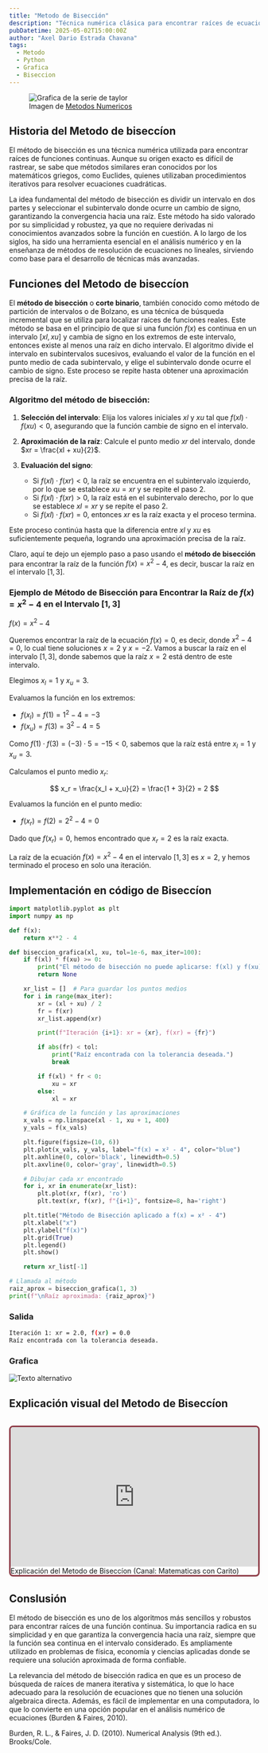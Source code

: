 ```yaml
---
title: "Metodo de Bisección"
description: "Técnica numérica clásica para encontrar raíces de ecuaciones, dividiendo un intervalo en mitades sucesivas hasta acercarse a la solución. Ideal por su simplicidad y confiabilidad."
pubDatetime: 2025-05-02T15:00:00Z
author: "Axel Dario Estrada Chavana"
tags:
  - Metodo
  - Python
  - Grafica
  - Biseccion
---
```


<figure>
  <img
    src="https://blog.espol.edu.ec/analisisnumerico/files/2017/10/biseccion01.png"
    alt="Grafica de la serie de taylor"
  />
    <figcaption class="text-center">
    Imagen de <a href="https://blog.espol.edu.ec/analisisnumerico/biseccion-concepto/">Metodos Numericos</a>
  </figcaption>
</figure>


## Historia del Metodo de biseccíon
El método de bisección es una técnica numérica utilizada para encontrar raíces de funciones continuas. Aunque su origen exacto es difícil de rastrear, se sabe que métodos similares eran conocidos por los matemáticos griegos, como Euclides, quienes utilizaban procedimientos iterativos para resolver ecuaciones cuadráticas.

 La idea fundamental del método de bisección es dividir un intervalo en dos partes y seleccionar el subintervalo donde ocurre un cambio de signo, garantizando la convergencia hacia una raíz.
Este método ha sido valorado por su simplicidad y robustez, ya que no requiere derivadas ni conocimientos avanzados sobre la función en cuestión. A lo largo de los siglos, ha sido una herramienta esencial en el análisis numérico y en la enseñanza de métodos de resolución de ecuaciones no lineales, sirviendo como base para el desarrollo de técnicas más avanzadas.

##  Funciones del Metodo de biseccíon

El **método de bisección** o **corte binario**, también conocido como método de partición de intervalos o de Bolzano, es una técnica de búsqueda incremental que se utiliza para localizar raíces de funciones reales. Este método se basa en el principio de que si una función $f(x)$ es continua en un intervalo $[xl, xu]$ y cambia de signo en los extremos de este intervalo, entonces existe al menos una raíz en dicho intervalo. El algoritmo divide el intervalo en subintervalos sucesivos, evaluando el valor de la función en el punto medio de cada subintervalo, y elige el subintervalo donde ocurre el cambio de signo. Este proceso se repite hasta obtener una aproximación precisa de la raíz.

### Algoritmo del método de bisección:

1. **Selección del intervalo**: Elija los valores iniciales $xl$ y $xu$ tal que $f(xl) \cdot f(xu) < 0$, asegurando que la función cambie de signo en el intervalo.
2. **Aproximación de la raíz**: Calcule el punto medio $xr$ del intervalo, donde $xr = \frac{xl + xu}{2}$.
3. **Evaluación del signo**:

   * Si $f(xl) \cdot f(xr) < 0$, la raíz se encuentra en el subintervalo izquierdo, por lo que se establece $xu = xr$ y se repite el paso 2.
   * Si $f(xl) \cdot f(xr) > 0$, la raíz está en el subintervalo derecho, por lo que se establece $xl = xr$ y se repite el paso 2.
   * Si $f(xl) \cdot f(xr) = 0$, entonces $xr$ es la raíz exacta y el proceso termina.

Este proceso continúa hasta que la diferencia entre $xl$ y $xu$ es suficientemente pequeña, logrando una aproximación precisa de la raíz.

Claro, aquí te dejo un ejemplo paso a paso usando el **método de bisección** para encontrar la raíz de la función $f(x) = x^2 - 4$, es decir, buscar la raíz en el intervalo $[1, 3]$.

### Ejemplo de Método de Bisección para Encontrar la Raíz de $f(x) = x^2 - 4$ en el Intervalo $[1, 3]$

$f(x) = x^2 - 4$

Queremos encontrar la raíz de la ecuación $f(x) = 0$, es decir, donde $x^2 - 4 = 0$, lo cual tiene soluciones $x = 2$ y $x = -2$. Vamos a buscar la raíz en el intervalo $[1, 3]$, donde sabemos que la raíz $x = 2$ está dentro de este intervalo.


Elegimos $x_l = 1$ y $x_u = 3$.

Evaluamos la función en los extremos:

* $f(x_l) = f(1) = 1^2 - 4 = -3$
* $f(x_u) = f(3) = 3^2 - 4 = 5$

Como $f(1) \cdot f(3) = (-3) \cdot 5 = -15 < 0$, sabemos que la raíz está entre $x_l = 1$ y $x_u = 3$.


Calculamos el punto medio $x_r$:

$$
x_r = \frac{x_l + x_u}{2} = \frac{1 + 3}{2} = 2
$$

Evaluamos la función en el punto medio:

* $f(x_r) = f(2) = 2^2 - 4 = 0$


Dado que $f(x_r) = 0$, hemos encontrado que $x_r = 2$ es la raíz exacta.

La raíz de la ecuación $f(x) = x^2 - 4$ en el intervalo $[1, 3]$ es $x = 2$, y hemos terminado el proceso en solo una iteración.

## Implementación en código de Biseccíon 

```python
import matplotlib.pyplot as plt
import numpy as np

def f(x):
    return x**2 - 4

def biseccion_grafica(xl, xu, tol=1e-6, max_iter=100):
    if f(xl) * f(xu) >= 0:
        print("El método de bisección no puede aplicarse: f(xl) y f(xu) deben tener signos opuestos.")
        return None

    xr_list = []  # Para guardar los puntos medios
    for i in range(max_iter):
        xr = (xl + xu) / 2
        fr = f(xr)
        xr_list.append(xr)

        print(f"Iteración {i+1}: xr = {xr}, f(xr) = {fr}")

        if abs(fr) < tol:
            print("Raíz encontrada con la tolerancia deseada.")
            break

        if f(xl) * fr < 0:
            xu = xr
        else:
            xl = xr

    # Gráfica de la función y las aproximaciones
    x_vals = np.linspace(xl - 1, xu + 1, 400)
    y_vals = f(x_vals)

    plt.figure(figsize=(10, 6))
    plt.plot(x_vals, y_vals, label="f(x) = x² - 4", color="blue")
    plt.axhline(0, color='black', linewidth=0.5)
    plt.axvline(0, color='gray', linewidth=0.5)

    # Dibujar cada xr encontrado
    for i, xr in enumerate(xr_list):
        plt.plot(xr, f(xr), 'ro')
        plt.text(xr, f(xr), f"{i+1}", fontsize=8, ha='right')

    plt.title("Método de Bisección aplicado a f(x) = x² - 4")
    plt.xlabel("x")
    plt.ylabel("f(x)")
    plt.grid(True)
    plt.legend()
    plt.show()

    return xr_list[-1]

# Llamada al método
raiz_aprox = biseccion_grafica(1, 3)
print(f"\nRaíz aproximada: {raiz_aprox}")
```
### Salida

```bash
Iteración 1: xr = 2.0, f(xr) = 0.0
Raíz encontrada con la tolerancia deseada.
```

### Grafica


  ![Texto alternativo](/src/assets/images/Biseccion.png)

## Explicación visual del Metodo de Biseccíon

<div class="video-wrapper">
  <div class="video-container">
    <iframe
      src="https://www.youtube.com/embed/mdG6gpzE54k"
      title="Explicación de Series de Taylor"
      frameborder="0"
      allow="accelerometer; autoplay; clipboard-write; encrypted-media; gyroscope; picture-in-picture"
      allowfullscreen
    ></iframe>
  </div>
  <figcaption class="text-center">
    Explicación del Metodo de Biseccíon (Canal: Matematicas con Carito)
  </figcaption>
</div>

<style>
  .video-wrapper {
    max-width: 800px;
    margin: 2rem auto;
    border: 3px solid #8e3b46; 
    border-radius: 0.5rem; 
    overflow: hidden;
    box-shadow: 0 1px 3px rgba(0,0,0,0.1); /* Sombra suave */
  }

  .video-container {
    position: relative;
    padding-bottom: 56.25%; /* Relación 16:9 */
    height: 0;
    overflow: hidden;
  }

  .video-container iframe {
    position: absolute;
    top: 0;
    left: 0;
    width: 100%;
    height: 100%;
  }
</style>

## Conslusión

El método de bisección es uno de los algoritmos más sencillos y robustos para encontrar raíces de una función continua. Su importancia radica en su simplicidad y en que garantiza la convergencia hacia una raíz, siempre que la función sea continua en el intervalo considerado. Es ampliamente utilizado en problemas de física, economía y ciencias aplicadas donde se requiere una solución aproximada de forma confiable.

La relevancia del método de bisección radica en que es un proceso de búsqueda de raíces de manera iterativa y sistemática, lo que lo hace adecuado para la resolución de ecuaciones que no tienen una solución algebraica directa. Además, es fácil de implementar en una computadora, lo que lo convierte en una opción popular en el análisis numérico de ecuaciones (Burden & Faires, 2010).

Burden, R. L., & Faires, J. D. (2010). Numerical Analysis (9th ed.). Brooks/Cole.
